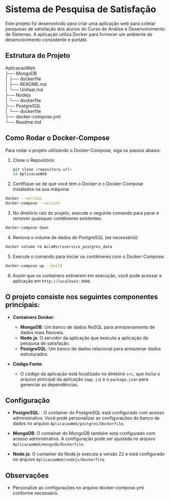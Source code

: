# Sistema de Pesquisa de Satisfação

Este projeto foi desenvolvido para criar uma aplicação web para coletar pesquisas de satisfação dos alunos do Curso de Análise e Desenvolvimento de Sistemas. A aplicação utiliza Docker para fornecer um ambiente de desenvolvimento consistente e portátil.


## Estrutura do Projeto

AplicacaoWeb<br>
├── MongoDB<br>
│ ├── dockerfile<br>
│ ├── README.md<br>
│ └── Unifaat.md<br>
├── Nodejs<br>
│ └── dockerfile<br>
├── PostgreSQL<br>
│ └── dockerfile<br>
├── docker-compose.yml<br>
└── Readme.md<br>
## Como Rodar o Docker-Compose


Para rodar o projeto utilizando o Docker-Compose, siga os passos abaixo:

1. Clone o Repositório:
   ```bash
   git clone <repository-url>
   cd AplicacaoWeb
   ```

2. Certifique-se de que você tem o Docker e o Docker-Compose instalados na sua máquina:

```bash
docker --version
docker-compose --version
```
3. No diretório raiz do projeto, execute o seguinte comando para parar e remover quaisquer contêineres existentes:

```bash
docker-compose down
```
4. Remova o volume de dados do PostgreSQL (se necessário):

```bash
docker volume rm AulaMicroservico_postgres_data
```

5. Execute o comando para iniciar os contêineres com o Docker-Compose:

```bash
docker-compose up --build
```

6. Assim que os containers estiverem em execução, você pode acessar a aplicação em `http://localhost:3000`.

## O projeto consiste nos seguintes componentes principais:

- **Containers Docker**:
  - **MongoDB**: Um banco de dados NoSQL para armazenamento de dados mais flexíveis.
  - **Node.js**: O servidor da aplicação que executa a aplicação de pesquisa de satisfação.
  - **PostgreSQL**: Um banco de dados relacional para armazenar dados estruturados.

- **Código Fonte**:
  - O código da aplicação está localizado no diretório `src`, que inclui o arquivo principal da aplicação (`app.js`) e o `package.json` para gerenciar as dependências.



## Configuração

- **PostgreSQL**: : O container do PostgreSQL está configurado com acesso administrativo. Você pode personalizar as configurações do banco de dados no arquivo `AplicacaoWeb/postgres/Dockerfile`.

- **MongoDB**: O container do MongoDB também está configurado com acesso administrativo. A configuração pode ser ajustada no arquivo `AplicacaoWeb/mongodb/Dockerfile`.

- **Node.js**: O container do Node.js executa a versão 22 e está configurado no arquivo `AplicacaoWeb/nodejs/Dockerfile`.

## Observações

* Personalize as configurações no arquivo docker-compose.yml conforme necessário.
